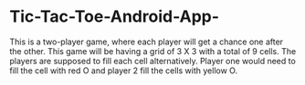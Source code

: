 # Tic-Tac-Toe-Android-App-
This is a two-player game, where each player will get a chance one after the other. This game will be having a grid of 3 X 3 with a total of 9 cells. The players are supposed to fill each cell alternatively. Player one would need to fill the cell with red O and player 2 fill the cells with yellow O.
